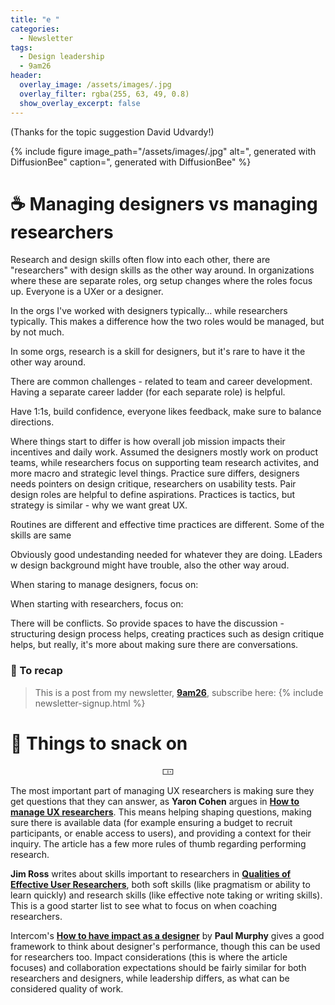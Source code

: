 ```yaml
---
title: "e "
categories:
  - Newsletter
tags:
  - Design leadership
  - 9am26
header:
  overlay_image: /assets/images/.jpg
  overlay_filter: rgba(255, 63, 49, 0.8)
  show_overlay_excerpt: false
---
```


(Thanks for the topic suggestion David Udvardy!)

{% include figure image_path="/assets/images/.jpg" alt=", generated with DiffusionBee" caption=", generated with DiffusionBee" %}

# ☕ Managing designers vs managing researchers

Research and design skills often flow into each other, there are "researchers" with design skills as the other way around. In organizations where these are separate roles, org setup changes where the roles focus up. Everyone is a UXer or a designer.

In the orgs I've worked with designers typically… while researchers typically. This makes a difference how the two roles would be managed, but by not much.

In some orgs, research is a skill for designers, but it's rare to have it the other way around.

There are common challenges - related to team and career development. Having a separate career ladder (for each separate role) is helpful.

Have 1:1s, build confidence, everyone likes feedback, make sure to balance directions.

Where things start to differ is how overall job mission impacts their incentives and daily work. Assumed the designers mostly work on product teams, while researchers focus on supporting team research activites, and more macro and strategic level things. Practice sure differs, designers needs pointers on design critique, researchers on usability tests. Pair design roles are helpful to define aspirations. Practices is tactics, but strategy is similar - why we want great UX. 

Routines are different and effective time practices are different. Some of the skills are same

Obviously good undestanding needed for whatever they are doing. LEaders w design background might have trouble, also the other way aroud.

When staring to manage designers, focus on:

When starting with researchers, focus on:

There will be conflicts. So provide spaces to have the discussion - structuring design process helps, creating practices such as design critique helps, but really, it's more about making sure there are conversations. 

### 🥤 To recap

> This is a post from my newsletter, **[9am26](https://polgarp.com/categories/newsletter/)**, subscribe here:
> {% include newsletter-signup.html %}

# 🍪 Things to snack on

<p style="text-align: center;">🀲</p>

The most important part of managing UX researchers is making sure they get questions that they can answer, as **Yaron Cohen** argues in [**How to manage UX researchers**](https://bootcamp.uxdesign.cc/how-to-manage-ux-researchers-15e0f85dcf36). This means helping shaping questions, making sure there is available data (for example ensuring a budget to recruit participants, or enable access to users), and providing a context for their inquiry. The article has a few more rules of thumb regarding performing research.

**Jim Ross** writes about skills important to researchers in [**Qualities of Effective User Researchers**](https://www.uxmatters.com/mt/archives/2017/11/qualities-of-effective-user-researchers.php), both soft skills (like pragmatism or ability to learn quickly) and research skills (like effective note taking or writing skills). This is a good starter list to see what to focus on when coaching researchers. 

Intercom's [**How to have impact as a designer**](https://www.intercom.com/blog/product-designer-impact/) by **Paul Murphy** gives a good framework to think about designer's performance, though this can be used for researchers too. Impact considerations (this is where the article focuses) and collaboration expectations should be fairly similar for both researchers and designers, while leadership differs, as what can be considered quality of work.